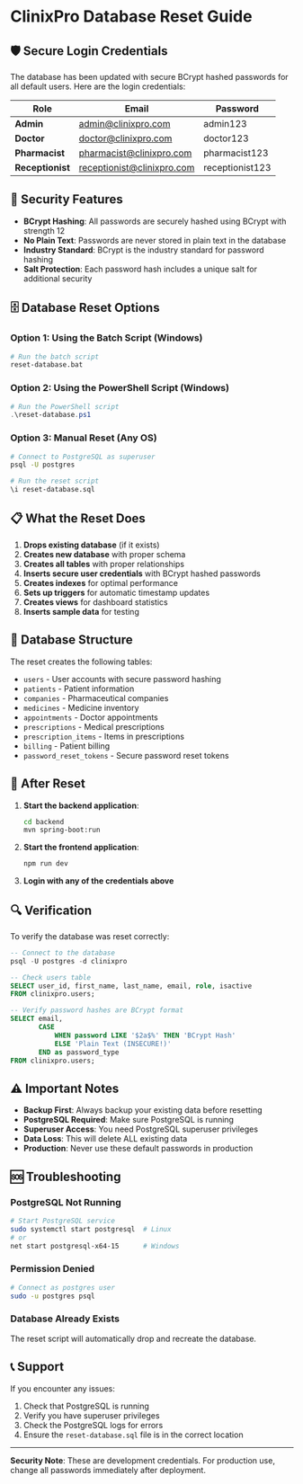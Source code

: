 # ClinixPro Database Reset Guide

## 🛡️ Secure Login Credentials

The database has been updated with secure BCrypt hashed passwords for all default users. Here are the login credentials:

| Role | Email | Password |
|------|-------|----------|
| **Admin** | admin@clinixpro.com | admin123 |
| **Doctor** | doctor@clinixpro.com | doctor123 |
| **Pharmacist** | pharmacist@clinixpro.com | pharmacist123 |
| **Receptionist** | receptionist@clinixpro.com | receptionist123 |

## 🔐 Security Features

- **BCrypt Hashing**: All passwords are securely hashed using BCrypt with strength 12
- **No Plain Text**: Passwords are never stored in plain text in the database
- **Industry Standard**: BCrypt is the industry standard for password hashing
- **Salt Protection**: Each password hash includes a unique salt for additional security

## 🗄️ Database Reset Options

### Option 1: Using the Batch Script (Windows)
```bash
# Run the batch script
reset-database.bat
```

### Option 2: Using the PowerShell Script (Windows)
```powershell
# Run the PowerShell script
.\reset-database.ps1
```

### Option 3: Manual Reset (Any OS)
```bash
# Connect to PostgreSQL as superuser
psql -U postgres

# Run the reset script
\i reset-database.sql
```

## 📋 What the Reset Does

1. **Drops existing database** (if it exists)
2. **Creates new database** with proper schema
3. **Creates all tables** with proper relationships
4. **Inserts secure user credentials** with BCrypt hashed passwords
5. **Creates indexes** for optimal performance
6. **Sets up triggers** for automatic timestamp updates
7. **Creates views** for dashboard statistics
8. **Inserts sample data** for testing

## 🔧 Database Structure

The reset creates the following tables:
- `users` - User accounts with secure password hashing
- `patients` - Patient information
- `companies` - Pharmaceutical companies
- `medicines` - Medicine inventory
- `appointments` - Doctor appointments
- `prescriptions` - Medical prescriptions
- `prescription_items` - Items in prescriptions
- `billing` - Patient billing
- `password_reset_tokens` - Secure password reset tokens

## 🚀 After Reset

1. **Start the backend application**:
   ```bash
   cd backend
   mvn spring-boot:run
   ```

2. **Start the frontend application**:
   ```bash
   npm run dev
   ```

3. **Login with any of the credentials above**

## 🔍 Verification

To verify the database was reset correctly:

```sql
-- Connect to the database
psql -U postgres -d clinixpro

-- Check users table
SELECT user_id, first_name, last_name, email, role, isactive 
FROM clinixpro.users;

-- Verify password hashes are BCrypt format
SELECT email, 
       CASE 
           WHEN password LIKE '$2a$%' THEN 'BCrypt Hash'
           ELSE 'Plain Text (INSECURE!)'
       END as password_type
FROM clinixpro.users;
```

## ⚠️ Important Notes

- **Backup First**: Always backup your existing data before resetting
- **PostgreSQL Required**: Make sure PostgreSQL is running
- **Superuser Access**: You need PostgreSQL superuser privileges
- **Data Loss**: This will delete ALL existing data
- **Production**: Never use these default passwords in production

## 🆘 Troubleshooting

### PostgreSQL Not Running
```bash
# Start PostgreSQL service
sudo systemctl start postgresql  # Linux
# or
net start postgresql-x64-15      # Windows
```

### Permission Denied
```bash
# Connect as postgres user
sudo -u postgres psql
```

### Database Already Exists
The reset script will automatically drop and recreate the database.

## 📞 Support

If you encounter any issues:
1. Check that PostgreSQL is running
2. Verify you have superuser privileges
3. Check the PostgreSQL logs for errors
4. Ensure the `reset-database.sql` file is in the correct location

---

**Security Note**: These are development credentials. For production use, change all passwords immediately after deployment. 